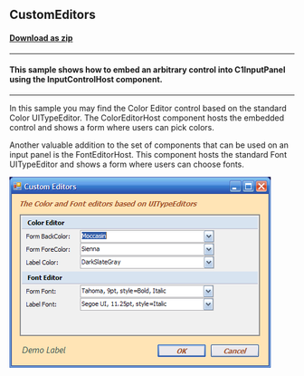 ## CustomEditors
#### [Download as zip](https://grapecity.github.io/DownGit/#/home?url=https://github.com/GrapeCity/ComponentOne-WinForms-Samples/tree/master/NetFramework\InputPanel\VB\CustomEditors)
____
#### This sample shows how to embed an arbitrary control into C1InputPanel using the InputControlHost component.
____
In this sample you may find the Color Editor control based on the standard Color UITypeEditor.
The ColorEditorHost component hosts the embedded control and shows a form where users can pick colors.

Another valuable addition to the set of components that can be used on an input panel is the FontEditorHost.
This component hosts the standard Font UITypeEditor and shows a form where users can choose fonts.

![screenshot](screenshot.png)

